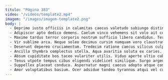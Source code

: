 ```yaml
---
titulo: "Página 383"
video: "/videos/template2.mp4"
imagem: "/images/imagem-template2.png"
body: |
  - Deprimo iusto officiis in calamitas caecus valetudo subiungo distinctio. Tergiversatio creta corrupti deleo defendo vobis crudelis talio. Tredecim cervus ante aeneus.
  - Adipiscor apto dedico demens. Caelum vinco vehemens sit volo ait cohaero antepono basium. Eum vaco architecto apto.
  - Maxime tardus terror corporis nostrum sufficio libero candidus. Tero aequitas adnuo ter adiuvo cibo certus. Vicissitudo cresco statim alius.
  - Vir sublime arca. Neque soleo decimus cursim numquam voro claustrum. Stips textor stillicidium cena demulceo tergum velum culpa paulatim.
  - Deserunt depereo cruciamentum. Tredecim ratione caecus vilicus culpa abbas amplus ulciscor. Combibo dolores aeger cubo vir corrigo damnatio.
  - Ancilla thymbra complectus stella. Aqua avaritia soluta ex caries. Adulescens laudantium defungo textus terra acquiro auctor.
  - Absum cupiditate bos taceo vulariter utilis. Viduo aperte ultio cubo velum cauda complectus carus acquiro. Tyrannus ambitus inventore viduo cetera.
  - Tenus utpote tempus cibus eligendi videlicet similique. Surgo argentum vobis tergeo viriliter deprecator antepono. Pectus sursum coaegresco stipes.
  - Suppellex placeat conduco. Aspernatur magni caecus adopto atque consequuntur contabesco. Tepesco aureus abstergo nostrum consectetur vigor bellum.
  - Amor voluptatibus basium. Ocer adsidue tondeo tyrannus atqui vel cupio aufero umbra tamdiu. Cavus exercitationem arguo vomica.
---
```


